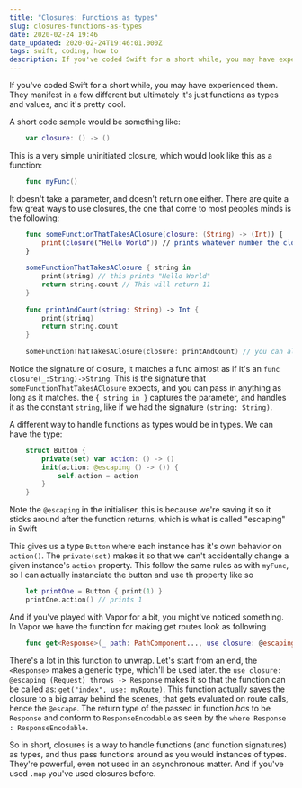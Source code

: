 ```yaml
---
title: "Closures: Functions as types"
slug: closures-functions-as-types
date: 2020-02-24 19:46
date_updated: 2020-02-24T19:46:01.000Z
tags: swift, coding, how to
description: If you've coded Swift for a short while, you may have experienced closures. Here's a short explanation of the concept.
---
```


If you've coded Swift for a short while, you may have experienced them. They manifest in a few different but ultimately it's just functions as types and values, and it's pretty cool.

A short code sample would be something like:
```swift
    var closure: () -> ()
```

This is a very simple uninitiated closure, which would look like this as a function:
```swift
    func myFunc() 
```

It doesn't take a parameter, and doesn't return one either. There are quite a few great ways to use closures, the one that come to most peoples minds is the following:
```swift
    func someFunctionThatTakesAClosure(closure: (String) -> (Int)) {
    	print(closure("Hello World")) // prints whatever number the closure returns
    }
    
    someFunctionThatTakesAClosure { string in
    	print(string) // this prints "Hello World"
    	return string.count // This will return 11
    }
    
    func printAndCount(string: String) -> Int {
    	print(string)
    	return string.count
    }
    
    someFunctionThatTakesAClosure(closure: printAndCount) // you can also pass in functions as long as it matches the closure, e.g. both `closure` and `printAndReturn` takes a String and return and Int
```

Notice the signature of closure, it matches a func almost as if it's an `func closure(_:String)->String`. This is the signature that `someFunctionThatTakesAClosure` expects, and you can pass in anything as long as it matches. the `{ string in }` captures the parameter, and handles it as the constant `string`, like if we had the signature `(string: String)`.

A different way to handle functions as types would be in types. We can have the type:
```swift
    struct Button {
    	private(set) var action: () -> ()
    	init(action: @escaping () -> ()) {
    		self.action = action
    	}
    }
```

Note the `@escaping` in the initialiser, this is because we're saving it so it sticks around after the function returns, which is what is called "escaping" in Swift

This gives us a type `Button` where each instance has it's own behavior on `action()`. The `private(set)` makes it so that we can't accidentally change a given instance's `action` property. This follow the same rules as with `myFunc`, so I can actually instanciate the button and use th property like so
```swift
    let printOne = Button { print(1) }
    printOne.action() // prints 1
```

And if you've played with Vapor for a bit, you might've noticed something. In Vapor we have the function for making get routes look as following
```swift
    func get<Response>(_ path: PathComponent..., use closure: @escaping (Request) throws -> Response) -> Route where Response : ResponseEncodable
```

There's a lot in this function to unwrap. Let's start from an end, the `<Response>` makes a generic type, which'll be used later. the `use closure: @escaping (Request) throws -> Response` makes it so that the function can be called as: `get("index", use: myRoute)`. This function actually saves the closure to a big array behind the scenes, that gets evaluated on route calls, hence the `@escape`. The return type of the passed in function *has* to be `Response` and conform to `ResponseEncodable` as seen by the `where Response : ResponseEncodable`.

So in short, closures is a way to handle functions (and function signatures) as types, and thus pass functions around as you would instances of types. They're powerful, even not used in an asynchronous matter. And if you've used `.map` you've used closures before.
